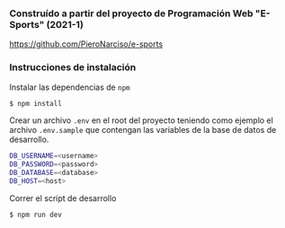 ### Construído a partir del proyecto de Programación Web "E-Sports" (2021-1)
https://github.com/PieroNarciso/e-sports

### Instrucciones de instalación
Instalar las dependencias de `npm`

```bash
$ npm install
```

Crear un archivo `.env` en el root del proyecto teniendo como ejemplo el archivo `.env.sample` que contengan las variables de la base de datos de desarrollo.

```bash
DB_USERNAME=<username>
DB_PASSWORD=<password>
DB_DATABASE=<database>
DB_HOST=<host>
```

Correr el script de desarrollo

```bash
$ npm run dev
```
